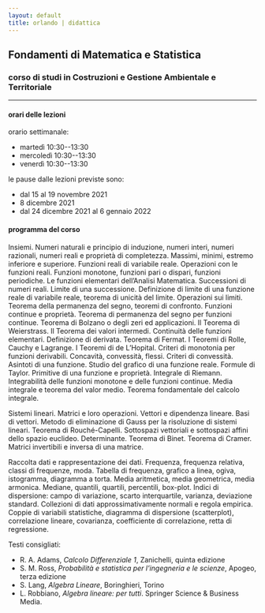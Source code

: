 ```yaml
---
layout: default
title: orlando | didattica
---
```


## Fondamenti di Matematica e Statistica
### corso di studi in Costruzioni e Gestione Ambientale e Territoriale 


--- 

#### orari delle lezioni

orario settimanale: 
- martedì 10:30--13:30
- mercoledì 10:30--13:30
- venerdì 10:30--13:30

le pause dalle lezioni previste sono: 
- dal 15 al 19 novembre 2021
- 8 dicembre 2021
- dal 24 dicembre 2021 al 6 gennaio 2022

#### programma del corso

Insiemi. Numeri naturali e principio di induzione, numeri interi, numeri razionali, numeri reali e proprietà di completezza. Massimi, minimi, estremo inferiore e superiore. Funzioni reali di variabile reale. Operazioni con le funzioni reali. Funzioni monotone, funzioni pari o dispari, funzioni periodiche. Le funzioni elementari dell’Analisi Matematica. Successioni di numeri reali. Limite di una successione. Definizione di limite di una funzione reale di variabile reale, teorema di unicità del limite. Operazioni sui limiti. Teorema della permanenza del segno, teoremi di confronto. Funzioni continue e proprietà. Teorema di permanenza del segno per funzioni continue. Teorema di Bolzano o degli zeri ed applicazioni. Il Teorema di Weierstrass. Il Teorema dei valori intermedi. Continuità delle funzioni elementari. Definizione di derivata. Teorema di Fermat. I Teoremi di Rolle, Cauchy e Lagrange. I Teoremi di de L’Hopital. Criteri di monotonia per funzioni derivabili. Concavità, convessità, flessi. Criteri di convessità. Asintoti di una funzione. Studio del grafico di una funzione reale. Formule di Taylor. Primitive di una funzione e proprietà. Integrale di Riemann. Integrabilità delle funzioni monotone e delle funzioni continue. Media integrale e teorema del valor medio. Teorema fondamentale del calcolo integrale. 

Sistemi lineari. Matrici e loro operazioni. Vettori e dipendenza lineare. Basi di vettori. Metodo di eliminazione di Gauss per la risoluzione di sistemi lineari. Teorema di Rouché-Capelli. Sottospazi vettoriali e sottospazi affini dello spazio euclideo. Determinante. Teorema di Binet. Teorema di Cramer. Matrici invertibili e inversa di una matrice.

Raccolta dati e rappresentazione dei dati. Frequenza, frequenza relativa, classi di frequenze, moda. Tabella di frequenza, grafico a linea, ogiva, istogramma, diagramma a torta. Media aritmetica, media geometrica, media armonica. Mediane, quantili, quartili, percentili, box-plot. Indici di dispersione: campo di variazione, scarto interquartile, varianza, deviazione standard. Collezioni di dati approssimativamente normali e regola empirica. Coppie di variabili statistiche, diagramma di dispersione (scatterplot), correlazione lineare, covarianza, coefficiente di correlazione, retta di regressione.
 
Testi consigliati: 

- R. A. Adams, *Calcolo Differenziale 1*, Zanichelli, quinta edizione
- S. M. Ross, *Probabilità e statistica per l’ingegneria e le scienze*, Apogeo, terza edizione
- S. Lang, *Algebra Lineare*, Boringhieri, Torino
- L. Robbiano, *Algebra lineare: per tutti*. Springer Science & Business Media.